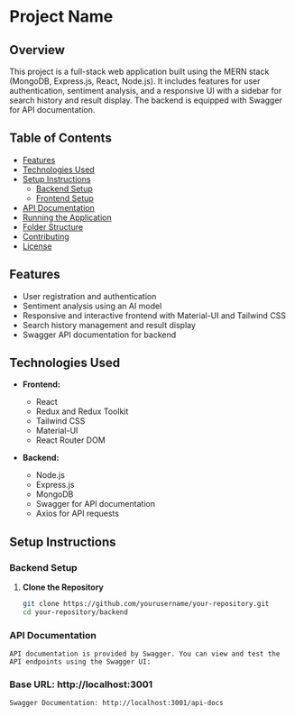 # Project Name

## Overview

This project is a full-stack web application built using the MERN stack (MongoDB, Express.js, React, Node.js). It includes features for user authentication, sentiment analysis, and a responsive UI with a sidebar for search history and result display. The backend is equipped with Swagger for API documentation.

## Table of Contents

- [Features](#features)
- [Technologies Used](#technologies-used)
- [Setup Instructions](#setup-instructions)
  - [Backend Setup](#backend-setup)
  - [Frontend Setup](#frontend-setup)
- [API Documentation](#api-documentation)
- [Running the Application](#running-the-application)
- [Folder Structure](#folder-structure)
- [Contributing](#contributing)
- [License](#license)

## Features

- User registration and authentication
- Sentiment analysis using an AI model
- Responsive and interactive frontend with Material-UI and Tailwind CSS
- Search history management and result display
- Swagger API documentation for backend

## Technologies Used

- **Frontend:**
  - React
  - Redux and Redux Toolkit
  - Tailwind CSS
  - Material-UI
  - React Router DOM

- **Backend:**
  - Node.js
  - Express.js
  - MongoDB
  - Swagger for API documentation
  - Axios for API requests

## Setup Instructions

### Backend Setup

1. **Clone the Repository**

   ```bash
   git clone https://github.com/yourusername/your-repository.git
   cd your-repository/backend

### API Documentation
    API documentation is provided by Swagger. You can view and test the API endpoints using the Swagger UI:

### Base URL: http://localhost:3001
    Swagger Documentation: http://localhost:3001/api-docs
